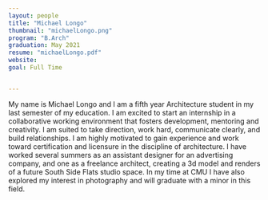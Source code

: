 ```yaml
---
layout: people
title: "Michael Longo"
thumbnail: "michaelLongo.png"
program: "B.Arch"
graduation: May 2021
resume: "michaelLongo.pdf"
website: 
goal: Full Time


---
```


My name is Michael Longo and I am a fifth year Architecture student in my last semester of my education. I am excited to start an internship in a collaborative working environment that fosters development, mentoring and creativity. I am suited to take direction, work hard, communicate clearly, and build relationships. I am highly motivated to gain experience and work toward certification and licensure in the discipline of architecture. I have worked several summers as an assistant designer for an advertising company, and one as a freelance architect, creating a 3d model and renders of a future South Side Flats studio space. In my time at CMU I have also explored my interest in photography and will graduate with a minor in this field. 
